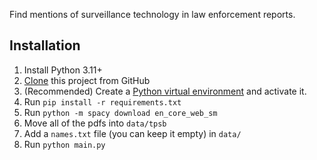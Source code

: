 Find mentions of surveillance technology in law enforcement reports.

## Installation

1. Install Python 3.11+
2. [Clone](https://docs.github.com/en/repositories/creating-and-managing-repositories/cloning-a-repository) this project from GitHub
3. (Recommended) Create a [Python virtual environment](https://docs.python.org/3/library/venv.html) and activate it.
4. Run `pip install -r requirements.txt`
5. Run `python -m spacy download en_core_web_sm`
6. Move all of the pdfs into `data/tpsb`
7. Add a `names.txt` file (you can keep it empty) in `data/`
8. Run `python main.py`